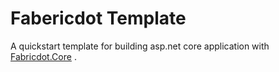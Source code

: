 # Fabericdot Template

A quickstart template for building asp.net core application with [Fabricdot.Core](https://github.com/Winches/Fabricdot.Core/tree/dev) .

